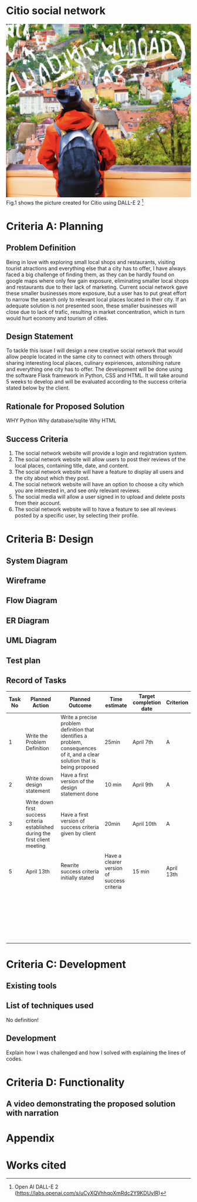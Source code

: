 # Citio social network
![](https://github.com/AleksandarDzudzevic/Project_unit_4/blob/main/dalee_unit4_project.png)
Fig.1 shows the picture created for Citio using DALL-E 2 [^1]
# Criteria A: Planning
## Problem Definition
Being in love with exploring small local shops and restaurants, visiting tourist atractions and everything else that a city has to offer, I have always faced a big challenge of finding them, as they can be hardly found on google maps where only few gain exposure, eliminating smaller local shops and restaurants due to their lack of marketing. Current social network gave these smaller businesses more exposure, but a user has to put great effort to narrow the search only to relevant local places located in their city. If an adequate solution is not presented soon, these smaller businesses will close due to lack of trafic, resulting in market concentration, which in turn would hurt economy and tourism of cities. 

## Design Statement
To tackle this issue I will design a new creative social network that would allow people located in the same city to connect with others through sharing interesting local places, culinary expiriences, astonsihing nature and everything one city has to offer. The development will be done using the software Flask framework in Python, CSS and HTML. It will take around 5 weeks to develop and will be evaluated according to the success criteria stated below by the client.

## Rationale for Proposed Solution
WHY Python
Why database/sqlite
Why HTML
## Success Criteria
1. The social network website will provide a login and registration system.
2. The social network website will allow users to post their reviews of the local places, containing title, date, and content.
3. The social network website will have a feature to display all users and the city about which they post.
4. The social network website will have an option to choose a city which you are interested in, and see only relevant reviews.
5. The social media will allow a user signed in to upload and delete posts from their account.
6. The social network website will to have a feature to see all reviews posted by a specific user, by selecting their profile.

# Criteria B: Design
## System Diagram
## Wireframe
## Flow Diagram
## ER Diagram
## UML Diagram
## Test plan
## Record of Tasks
| Task No | Planned Action                                                | Planned Outcome                                                                                                 | Time estimate | Target completion date | Criterion |
|---------|---------------------------------------------------------------|-----------------------------------------------------------------------------------------------------------------|---------------|------------------------|-----------|
| 1       | Write the Problem Definition| Write a precise problem definition that identifies a problem, consequences of it, and a clear solution that is being proposed    | 25min         | April 7th    | A         |
| 2  |  Write down design statement | Have a first version of the design statement done  |  10 min | April 9th  |  A   |
| 3  |  Write down first success criteria established during the first client meeting | Have a first version of success criteria given by client  | 20min  | April 10th  |  A   |
|   |   |   |   |   |     |
| 5 | April 13th  | Rewrite success criteria initially stated | Have a clearer version of success criteria| 15 min  |  April 13th  | A
|   |   |   |   |   |     |
|   |   |   |   |   |     |
|   |   |   |   |   |     |
|   |   |   |   |   |     |
|   |   |   |   |   |     |
|   |   |   |   |   |     |
|   |   |   |   |   |     |
|   |   |   |   |   |     |
|   |   |   |   |   |     |
|   |   |   |   |   |     |
|   |   |   |   |   |     |
|   |   |   |   |   |     |
|   |   |   |   |   |     |
|   |   |   |   |   |     |
|   |   |   |   |   |     |
|   |   |   |   |   |     |
|   |   |   |   |   |     |
|   |   |   |   |   |     |
|   |   |   |   |   |     |
|   |   |   |   |   |     |
|   |   |   |   |   |     |
|   |   |   |   |   |     |
|   |   |   |   |   |     |
|   |   |   |   |   |     |
|   |   |   |   |   |     |
|   |   |   |   |   |     |
|   |   |   |   |   |     |

# Criteria C: Development
## Existing tools
## List of techniques used
No definition!  
## Development
Explain how I was challenged and how I solved with explaining the lines of codes.

# Criteria D: Functionality
## A video demonstrating the proposed solution with narration

# Appendix

# Works cited
[^1]: Open AI DALL-E 2 (https://labs.openai.com/s/uCyXQVhhqoXmRdc2Y9KDUyIR)

